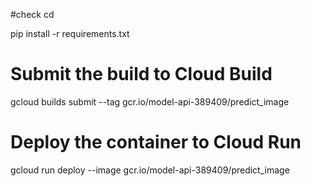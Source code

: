 ﻿#check cd

pip install -r requirements.txt

# Submit the build to Cloud Build

gcloud builds submit --tag gcr.io/model-api-389409/predict_image

# Deploy the container to Cloud Run

gcloud run deploy --image gcr.io/model-api-389409/predict_image
